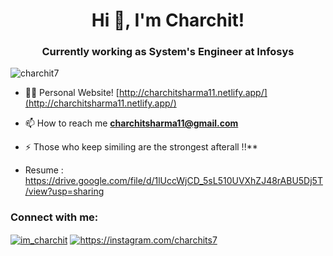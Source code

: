 <h1 align="center">Hi 👋, I'm Charchit!</h1>
<h3 align="center">Currently working as System's Engineer at Infosys</h3>

<p align="left"> <img src="https://komarev.com/ghpvc/?username=charchit7&label=Profile%20views&color=0e75b6&style=flat" alt="charchit7" /> </p>

- 👨‍💻 Personal Website! [http://charchitsharma11.netlify.app/](http://charchitsharma11.netlify.app/)

- 📫 How to reach me **charchitsharma11@gmail.com**

- ⚡ Those who keep similing are the strongest afterall !!**

- Resume : https://drive.google.com/file/d/1lUccWjCD_5sL510UVXhZJ48rABU5Dj5T/view?usp=sharing

<h3 align="left">Connect with me:</h3>
<p align="left">
<a href="https://twitter.com/im_charchit" target="blank"><img align="center" src="https://img.shields.io/badge/Twitter-1DA1F2?style=for-the-badge&logo=twitter&logoColor=white" alt="im_charchit"/></a>
<a href="https://instagram.com/charchits7" target="blank"><img align="center" src="https://img.shields.io/badge/Instagram-E4405F?style=for-the-badge&logo=instagram&logoColor=white" alt="https://instagram.com/charchits7"/></a>
</p>

